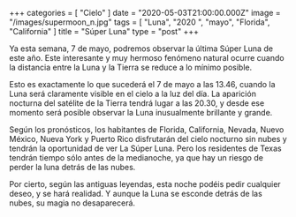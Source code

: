 +++
categories = [ "Cielo" ]
date = "2020-05-03T21:00:00.000Z"
image = "/images/supermoon_n.jpg"
tags = [ "Luna", "2020 ", "mayo", "Florida", "California" ]
title = "Súper Luna"
type = "post"
+++

Ya esta semana, 7 de mayo, podremos observar la última Súper Luna de este año. Este interesante y muy hermoso fenómeno natural ocurre cuando la distancia entre la Luna y la Tierra se reduce a lо mínimo posible.  
  
Esto es exactamente lo que sucederá el 7 de mayo a las 13.46, cuando la Luna será claramente visible en el cielo a la luz del día. La aparición nocturna del satélite de la Tierra tendrá lugar a las 20.30, y desde ese momento será posible observar la Luna inusualmente brillante y grande.  
  
Según los pronósticos, los habitantes de Florida, California, Nevada, Nuevo México, Nueva York y Puerto Rico disfrutarán del cielo nocturno sin nubes y tendrán la oportunidad de ver La Súper Luna. Pero los residentes de Texas tendrán tiempo sólo antes de la medianoche, ya que hay un riesgo de perder la luna detrás de las nubes.  
  
Por cierto, según las antiguas leyendas, esta noche podéis pedir cualquier deseo, y se hará realidad. Y aunque la Luna se esconde detrás de las nubes, su magia no desaparecerá.
